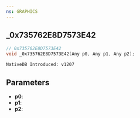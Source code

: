 ```yaml
---
ns: GRAPHICS
---
```

## _0x735762E8D7573E42

```c
// 0x735762E8D7573E42
void _0x735762E8D7573E42(Any p0, Any p1, Any p2);
```

```
NativeDB Introduced: v1207
```

## Parameters
* **p0**:
* **p1**:
* **p2**:
